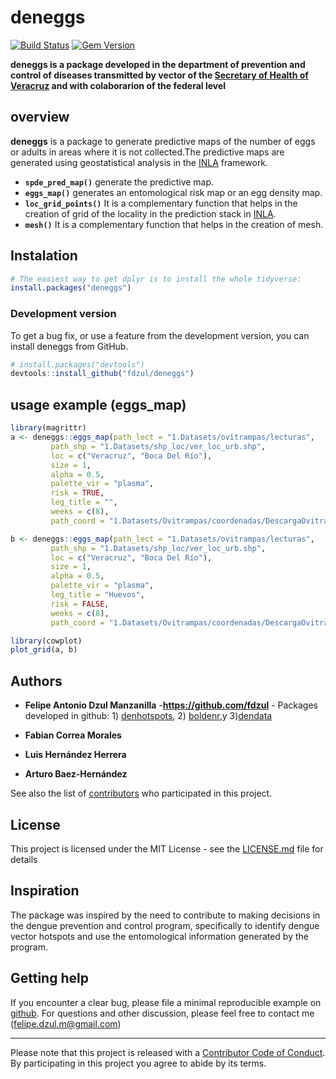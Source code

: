# **deneggs**

[![Build Status](https://travis-ci.org/pages-themes/cayman.svg?branch=master)](https://travis-ci.org/pages-themes/cayman) [![Gem Version](https://badge.fury.io/rb/jekyll-theme-cayman.svg)](https://badge.fury.io/rb/jekyll-theme-cayman)

**deneggs is a package developed in the department of prevention and control of diseases transmitted by vector of the [Secretary of Health of Veracruz](https://www.ssaver.gob.mx/) and with colaborarion of the federal level**


## **overview**

**deneggs** is a package to generate predictive maps of the number of eggs or adults in areas where it is not collected.The predictive maps are generated using geostatistical analysis in the [INLA](http://www.r-inla.org/) framework. 

  - **`spde_pred_map()`** generate the predictive map.
  - **`eggs_map()`** generates an entomological risk map or an egg density map.
  - **`loc_grid_points()`** It is a complementary function that helps in the creation of grid of the locality in the prediction stack in [INLA](http://www.r-inla.org/).
  - **`mesh()`** It is a complementary function that helps in the creation of mesh.

## Instalation

``` r
# The easiest way to get dplyr is to install the whole tidyverse:
install.packages("deneggs")
```

### Development version

To get a bug fix, or use a feature from the development version, you can
install deneggs from GitHub.

``` r
# install.packages("devtools")
devtools::install_github("fdzul/deneggs")
``` 

## usage example (eggs_map)
``` r
library(magrittr)
a <- deneggs::eggs_map(path_lect = "1.Datasets/ovitrampas/lecturas",
         path_shp = "1.Datasets/shp_loc/ver_loc_urb.shp",
         loc = c("Veracruz", "Boca Del Río"),
         size = 1,
         alpha = 0.5,
         palette_vir = "plasma",
         risk = TRUE,
         leg_title = "",
         weeks = c(8),
         path_coord = "1.Datasets/Ovitrampas/coordenadas/DescargaOvitrampasMese30.txt")

b <- deneggs::eggs_map(path_lect = "1.Datasets/ovitrampas/lecturas",
         path_shp = "1.Datasets/shp_loc/ver_loc_urb.shp",
         loc = c("Veracruz", "Boca Del Río"),
         size = 1,
         alpha = 0.5,
         palette_vir = "plasma",
         leg_title = "Huevos",
         risk = FALSE,
         weeks = c(8),
         path_coord = "1.Datasets/Ovitrampas/coordenadas/DescargaOvitrampasMese30.txt")

library(cowplot)
plot_grid(a, b)
``` 


## Authors

* **Felipe Antonio Dzul Manzanilla** -**https://github.com/fdzul** - Packages developed in github: 1) [denhotspots](https://github.com/fdzul/denhotspots), 2) [boldenr](https://github.com/fdzul/boldenr),y 3)[dendata](https://github.com/fdzul/dendata)

* **Fabian Correa Morales**
* **Luis Hernández Herrera**
* **Arturo Baez-Hernández**



See also the list of [contributors](https://github.com/fdzul/deneggs/contributors) who participated in this project.

## License

This project is licensed under the MIT License - see the [LICENSE.md](LICENSE.md) file for details


## Inspiration

The package was inspired by the need to contribute to making decisions in the dengue prevention and control program, specifically to identify dengue vector hotspots and use the entomological information generated by the program.

## Getting help

If you encounter a clear bug, please file a minimal reproducible example
on [github](https://github.com/fdzul/deneggs/issues). For questions
and other discussion, please feel free to contact me (felipe.dzul.m@gmail.com)

-----

Please note that this project is released with a [Contributor Code of
Conduct](https://dplyr.tidyverse.org/CODE_OF_CONDUCT). By participating
in this project you agree to abide by its terms.

